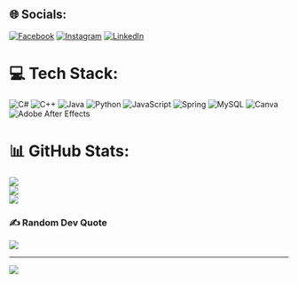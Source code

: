 
## 🌐 Socials:
[![Facebook](https://img.shields.io/badge/Facebook-%231877F2.svg?logo=Facebook&logoColor=white)](https://facebook.com/musatahiroqlu) [![Instagram](https://img.shields.io/badge/Instagram-%23E4405F.svg?logo=Instagram&logoColor=white)](https://instagram.com/musatahiroqlu) [![LinkedIn](https://img.shields.io/badge/LinkedIn-%230077B5.svg?logo=linkedin&logoColor=white)](https://linkedin.com/in/musatahiroqlu) 

# 💻 Tech Stack:
![C#](https://img.shields.io/badge/c%23-%23239120.svg?style=for-the-badge&logo=c-sharp&logoColor=white) ![C++](https://img.shields.io/badge/c++-%2300599C.svg?style=for-the-badge&logo=c%2B%2B&logoColor=white) ![Java](https://img.shields.io/badge/java-%23ED8B00.svg?style=for-the-badge&logo=java&logoColor=white) ![Python](https://img.shields.io/badge/python-3670A0?style=for-the-badge&logo=python&logoColor=ffdd54) ![JavaScript](https://img.shields.io/badge/javascript-%23323330.svg?style=for-the-badge&logo=javascript&logoColor=%23F7DF1E) ![Spring](https://img.shields.io/badge/spring-%236DB33F.svg?style=for-the-badge&logo=spring&logoColor=white) ![MySQL](https://img.shields.io/badge/mysql-%2300f.svg?style=for-the-badge&logo=mysql&logoColor=white) ![Canva](https://img.shields.io/badge/Canva-%2300C4CC.svg?style=for-the-badge&logo=Canva&logoColor=white) ![Adobe After Effects](https://img.shields.io/badge/Adobe%20After%20Effects-9999FF.svg?style=for-the-badge&logo=Adobe%20After%20Effects&logoColor=white)
# 📊 GitHub Stats:
![](https://github-readme-stats.vercel.app/api?username=musatahiroqlu&theme=dark&hide_border=true&include_all_commits=false&count_private=false)<br/>
![](https://github-readme-streak-stats.herokuapp.com/?user=musatahiroqlu&theme=dark&hide_border=true)<br/>
![](https://github-readme-stats.vercel.app/api/top-langs/?username=musatahiroqlu&theme=dark&hide_border=true&include_all_commits=false&count_private=false&layout=compact)

### ✍️ Random Dev Quote
![](https://quotes-github-readme.vercel.app/api?type=horizontal&theme=dark)

---
[![](https://visitcount.itsvg.in/api?id=musatahiroqlu&icon=0&color=0)](https://visitcount.itsvg.in)

<!-- Proudly created with GPRM ( https://gprm.itsvg.in ) -->
